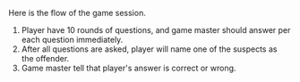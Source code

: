 Here is the flow of the game session.

1. Player have 10 rounds of questions, and game master should answer per each question immediately.
2. After all questions are asked, player will name one of the suspects as the offender.
3. Game master tell that player's answer is correct or wrong.
